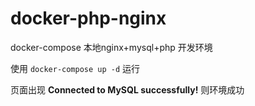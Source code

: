# docker-php-nginx
docker-compose 本地nginx+mysql+php 开发环境 

使用 `docker-compose up -d` 运行

页面出现 **Connected to MySQL successfully!** 则环境成功

